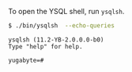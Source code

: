 To open the YSQL shell, run `ysqlsh`.

```sh
$ ./bin/ysqlsh  --echo-queries
```

```
ysqlsh (11.2-YB-2.0.0.0-b0)
Type "help" for help.

yugabyte=#
```
